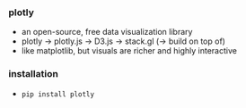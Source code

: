 ### plotly
- an open-source, free data visualization library
- plotly -> plotly.js -> D3.js -> stack.gl (-> build on top of)
- like matplotlib, but visuals are richer and highly interactive

### installation
- `pip install plotly`